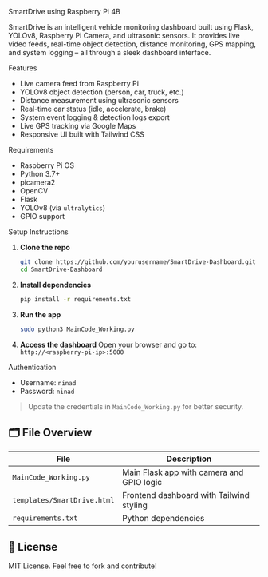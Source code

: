  SmartDrive using Raspberry Pi 4B

SmartDrive is an intelligent vehicle monitoring dashboard built using Flask, YOLOv8, Raspberry Pi Camera, and ultrasonic sensors. It provides live video feeds, real-time object detection, distance monitoring, GPS mapping, and system logging – all through a sleek dashboard interface.

  Features

- Live camera feed from Raspberry Pi
- YOLOv8 object detection (person, car, truck, etc.)
- Distance measurement using ultrasonic sensors
- Real-time car status (idle, accelerate, brake)
- System event logging & detection logs export
- Live GPS tracking via Google Maps
- Responsive UI built with Tailwind CSS

 Requirements

- Raspberry Pi OS
- Python 3.7+
- picamera2
- OpenCV
- Flask
- YOLOv8 (via `ultralytics`)
- GPIO support

 Setup Instructions

1. **Clone the repo**
    ```bash
    git clone https://github.com/yourusername/SmartDrive-Dashboard.git
    cd SmartDrive-Dashboard
    ```

2. **Install dependencies**
    ```bash
    pip install -r requirements.txt
    ```

3. **Run the app**
    ```bash
    sudo python3 MainCode_Working.py
    ```

4. **Access the dashboard**
    Open your browser and go to: `http://<raspberry-pi-ip>:5000`

 Authentication

- Username: `ninad`
- Password: `ninad`

> Update the credentials in `MainCode_Working.py` for better security.

## 🗂️ File Overview

| File | Description |
|------|-------------|
| `MainCode_Working.py` | Main Flask app with camera and GPIO logic |
| `templates/SmartDrive.html` | Frontend dashboard with Tailwind styling |
| `requirements.txt` | Python dependencies |

## 🧾 License

MIT License. Feel free to fork and contribute!
